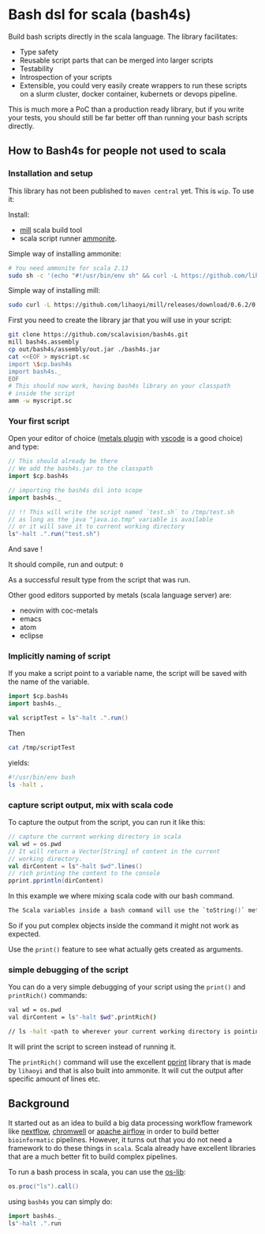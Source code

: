 # Bash dsl for scala (bash4s)

Build bash scripts directly in the scala language. The library facilitates:

* Type safety
* Reusable script parts that can be merged into larger scripts
* Testability
* Introspection of your scripts
* Extensible, you could very easily create wrappers to run these scripts on a slurm cluster, docker container, kubernets or devops pipeline.

This is much more a PoC than a production ready library, but if you write your tests, you should
still be far better off than running your bash scripts directly.

## How to Bash4s for people not used to scala

### Installation and setup

This library has not been published to ``maven central`` yet. This is `wip`. To use it:

Install:

* [mill](http://www.lihaoyi.com/mill/) scala build tool
* scala script runner [ammonite](https://github.com/lihaoyi/Ammonite).

Simple way of installing ammonite:

```bash
# You need ammonite for scala 2.13
sudo sh -c '(echo "#!/usr/bin/env sh" && curl -L https://github.com/lihaoyi/Ammonite/releases/download/2.1.0/2.13-2.1.0) > /usr/local/bin/amm && chmod +x /usr/local/bin/amm' && amm
```

Simple way of installing mill:

```bash
sudo curl -L https://github.com/lihaoyi/mill/releases/download/0.6.2/0.6.2 > /usr/local/bin/mill && sudo chmod +x /usr/local/bin/mill
```

First you need to create the library jar that you will use in your script:

```bash
git clone https://github.com/scalavision/bash4s.git
mill bash4s.assembly
cp out/bash4s/assembly/out.jar ./bash4s.jar
cat <<EOF > myscript.sc
import \$cp.bash4s
import bash4s._
EOF
# This should now work, having bash4s library on your classpath
# inside the script
amm -w myscript.sc
```

### Your first script

Open your editor of choice ([metals plugin](https://scalameta.org/metals/) with [vscode](https://code.visualstudio.com/download) is a good choice) and type:

```scala
// This should already be there
// We add the bash4s.jar to the classpath
import $cp.bash4s

// importing the bash4s dsl into scope
import bash4s._

// !! This will write the script named `test.sh` to /tmp/test.sh
// as long as the java "java.io.tmp" variable is available
// or it will save it to current working directory
ls"-halt .".run("test.sh")
```

And save !

It should compile, run and output: `0`

As a successful result type from the script that was run.

Other good editors supported by metals (scala language server) are:

* neovim with coc-metals
* emacs
* atom
* eclipse

### Implicitly naming of script

If you make a script point to a variable name, the script will be saved with the name of the variable.

```scala
import $cp.bash4s
import bash4s._

val scriptTest = ls"-halt .".run()
```

Then

```bash
cat /tmp/scriptTest
```

yields:

```bash
#!/usr/bin/env bash
ls -halt .
```

### capture script output, mix with scala code

To capture the output from the script, you can run it like this:

```scala
// capture the current working directory in scala
val wd = os.pwd
// It will return a Vector[String] of content in the current
// working directory.
val dirContent = ls"-halt $wd".lines()
// rich printing the content to the console
pprint.pprintln(dirContent)
```

In this example we where mixing scala code with our bash command.

```s
The Scala variables inside a bash command will use the `toString()` method.
```

So if you put complex objects inside the command it might not work as expected.

Use the `print()` feature to see what actually gets created as arguments.

### simple debugging of the script

You can do a very simple debugging of your script using the `print()` and `printRich()` commands:

```bash
val wd = os.pwd
val dirContent = ls"-halt $wd".printRich()

// ls -halt <path to wherever your current working directory is pointing to>
```

It will print the script to screen instead of running it.

The `printRich()` command will use the excellent [pprint](https://www.lihaoyi.com/PPrint/) library that is made by `lihaoyi` and that is also built into ammonite. It will cut the output after specific amount of lines etc.

## Background

It started out as an idea to build a big data processing workflow framework like [nextflow](https://nextflow.io),
[chromwell](https://cromwell.readthedocs.io/en/stable/) or [apache airflow](https://airflow.apache.org/) in order
to build better `bioinformatic` pipelines. However, it turns out that
you do not need a framework to do these things in `scala`. Scala already have
excellent libraries that are a much better fit to build complex pipelines.

To run a bash process in scala, you can use the [os-lib](https://github.com/lihaoyi/os-lib):

```scala
os.proc("ls").call()
```

using `bash4s` you can simply do:

```scala
import bash4s._
ls"-halt .".run
```
